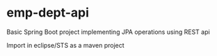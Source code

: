 # emp-dept-api

Basic Spring Boot project implementing JPA operations using REST api

Import in eclipse/STS as a maven project
